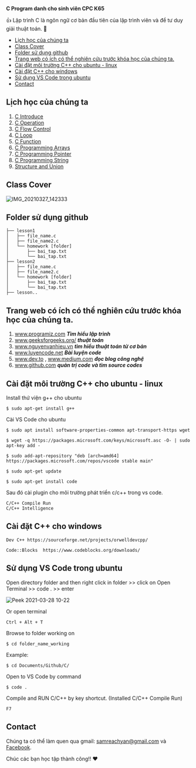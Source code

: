 **C Program danh cho sinh viên CPC K65** 

👍 Lập trình C là ngôn ngữ cơ bản đầu tiên của lập trình viên và để tư duy giải thuật toán. 🤭

- [Lịch học của chúng ta](#lịch-học-của-chúng-ta)
- [Class Cover](#class-cover)
- [Folder sử dụng github](#folder-sử-dụng-github)
- [Trang web có ích có thể nghiên cứu trước khóa học của chúng ta.](#trang-web-có-ích-có-thể-nghiên-cứu-trước-khóa-học-của-chúng-ta)
- [Cài đặt môi trường C++ cho ubuntu - linux](#cài-đặt-môi-trường-c-cho-ubuntu---linux)
- [Cài đặt C++ cho windows](#cài-đặt-c-cho-windows)
- [Sử dụng VS Code trong ubuntu](#sử-dụng-vs-code-trong-ubuntu)
- [Contact](#contact)
## Lịch học của chúng ta 
1. [C Introduce](https://github.com/samreachyan/c-program-basic/blob/main/variable "C Introduce")
2. [C Operation](https://github.com/samreachyan/c-program-basic/blob/main/Operations "C Operation")
3. [C Flow Control](https://github.com/samreachyan/c-program-basic/blob/main/Condition "C Condition")
4. [C Loop](https://github.com/samreachyan/c-program-basic/blob/main/Loop)
5. [C Function](https://github.com/samreachyan/c-program-basic/blob/main/Function)
6. [C Programming Arrays](#c-programming-arrays)
7. [C Programming Pointer](#c-programming-pointer)
8. [C Programming String](#c-programming-string)
9. [Structure and Union](#structure-and-union)

## Class Cover

![IMG_20210327_142333](https://user-images.githubusercontent.com/32268364/112719135-d979c780-8f29-11eb-90d1-1226063f5fa2.jpg)

## Folder sử dụng github
```
├── lesson1 
│   ├── file_name.c
│   ├── file_name2.c
│   └── homework [folder]
│       ├── bai_tap.txt
│       └── bai_tap.txt
├── lesson2
│   ├── file_name.c
│   ├── file_name2.c
│   └── homework [folder]
│       ├── bai_tap.txt
│       └── bai_tap.txt
├── lesson.. 
```

## Trang web có ích có thể nghiên cứu trước khóa học của chúng ta.
1. www.programiz.com <i><b>Tìm hiểu lập trình</b></i> 
2. www.geeksforgeeks.org/  <i><b>thuật toán</b></i> 
3. www.nguyenvanhieu.vn <i><b>tìm hiểu thuật toán từ cơ bản</b></i> 
4. www.luyencode.net  <i><b>Bài luyện code</b></i> 
5. www.dev.to , www.medium.com <i><b>đọc blog công nghệ</b></i> 
6. www.github.com <i><b>quản trị code và tìm source codes</b></i>

## Cài đặt môi trường C++ cho ubuntu - linux 
Install thứ viện g++ cho ubuntu 
```
$ sudo apt-get install g++
```
Cài VS Code cho ubuntu 
```
$ sudo apt install software-properties-common apt-transport-https wget
```
```
$ wget -q https://packages.microsoft.com/keys/microsoft.asc -O- | sudo apt-key add -
```
```
$ sudo add-apt-repository "deb [arch=amd64] https://packages.microsoft.com/repos/vscode stable main"
```
```
$ sudo apt-get update
```
```
$ sudo apt-get install code 
```
Sau đó cài plugin cho môi trường phát triển c/c++ trong vs code. 
```
C/C++ Compile Run 
C/C++ Intelligence 
```

## Cài đặt C++ cho windows 
```
Dev C++ https://sourceforge.net/projects/orwelldevcpp/
```
```
Code::Blocks  https://www.codeblocks.org/downloads/
```

## Sử dụng VS Code trong ubuntu 

Open directory folder and then right click in folder >> click on Open Terminal >> code . >> enter

![Peek 2021-03-28 10-22](https://user-images.githubusercontent.com/32268364/112741457-286a4000-8fb0-11eb-8c3d-04a1ce7fb6ef.gif)

Or open terminal
```
Ctrl + Alt + T
```
Browse to folder working on 
```
$ cd folder_name_working 
```
Example: 
```
$ cd Documents/Github/C/
```
Open to VS Code by command
```
$ code .
```

Compile and RUN C/C++ by key shortcut. (Installed C/C++ Compile Run)
```
F7
```

## Contact 
Chúng ta có thể làm quen qua gmail: samreachyan@gmail.com và [Facebook](https://fb.me/yan.samreach "Yan Samreach").

Chúc các bạn học tập thành công!! ❤️
